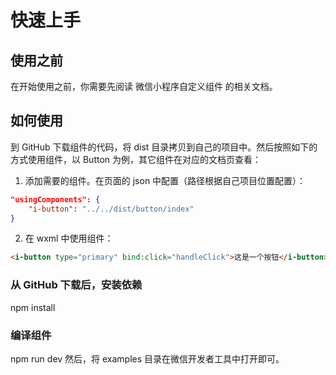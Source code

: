 # 快速上手
## 使用之前
在开始使用之前，你需要先阅读 微信小程序自定义组件 的相关文档。

## 如何使用
到 GitHub 下载组件的代码，将 dist 目录拷贝到自己的项目中。然后按照如下的方式使用组件，以 Button 为例，其它组件在对应的文档页查看：

1. 添加需要的组件。在页面的 json 中配置（路径根据自己项目位置配置）：

```json
"usingComponents": {
    "i-button": "../../dist/button/index"
}
```

2. 在 wxml 中使用组件：
```html
<i-button type="primary" bind:click="handleClick">这是一个按钮</i-button>
```

### 从 GitHub 下载后，安装依赖
npm install

### 编译组件
npm run dev
然后，将 examples 目录在微信开发者工具中打开即可。